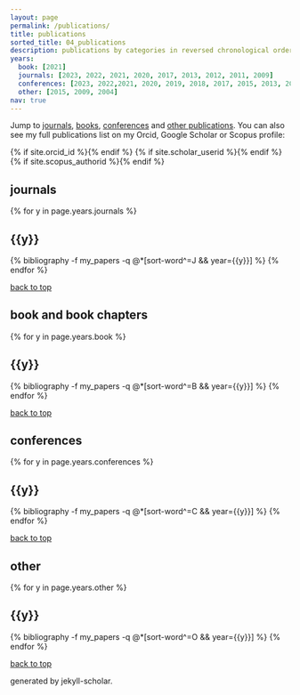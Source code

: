 ```yaml
---
layout: page
permalink: /publications/
title: publications
sorted_title: 04_publications
description: publications by categories in reversed chronological order.
years:
  book: [2021]
  journals: [2023, 2022, 2021, 2020, 2017, 2013, 2012, 2011, 2009]
  conferences: [2023, 2022,2021, 2020, 2019, 2018, 2017, 2015, 2013, 2012, 2011, 2010, 2008, 2007, 2006]
  other: [2015, 2009, 2004]
nav: true
---
```


<div>
<p>Jump to <a href="#journals">journals</a>, <a href="#books">books</a>, <a href="#conferences">conferences</a> and <a href="#other">other publications</a>.
You can also see my full publications list on my Orcid, Google Scholar or Scopus profile:</p>
</div>

<div class="social">
  <div class="contact-icons">
    {% if site.orcid_id %}<a href="https://orcid.org/{{ site.orcid_id }}" target="_blank" title="ORCID"><i class="ai ai-orcid"></i></a>{% endif %}
    {% if site.scholar_userid %}<a href="https://scholar.google.com/citations?user={{ site.scholar_userid }}" target="_blank" title="Google Scholar"><i class="ai ai-google-scholar"></i></a>{% endif %}
    {% if site.scopus_authorid %}<a href="https://www.scopus.com/authid/detail.uri?authorId={{ site.scopus_authorid }}" target="_blank" title="Scopus"><i class="ai ai-scopus"></i></a>{% endif %}
  </div>
</div>

<div class="publications">
<section id="journals">
<h2>journals</h2>
{% for y in page.years.journals %}
  <h2 class="year">{{y}}</h2> 
  {% bibliography -f my_papers -q @*[sort-word^=J && year={{y}}] %}
{% endfor %}
</section>
</div>

[back to top](#top)

<div class="publications">
<section id="books">
<h2>book and book chapters</h2>
{% for y in page.years.book %}
  <h2 class="year">{{y}}</h2>
  {% bibliography -f my_papers -q @*[sort-word^=B && year={{y}}] %}
{% endfor %}
</section>
</div>

[back to top](#top)

<div class="publications">
<section id="conferences">
<h2>conferences</h2>
{% for y in page.years.conferences %}
  <h2 class="year">{{y}}</h2>
  {% bibliography -f my_papers -q @*[sort-word^=C && year={{y}}] %}
{% endfor %}
</section>
</div>

[back to top](#top)

<div class="publications">
<section id="other">
<h2>other</h2>
{% for y in page.years.other %}
  <h2 class="year">{{y}}</h2>
  {% bibliography -f my_papers -q @*[sort-word^=O && year={{y}}] %}
{% endfor %}
</section>
</div>

[back to top](#top)

<p class="post-description">generated by jekyll-scholar.</p>

